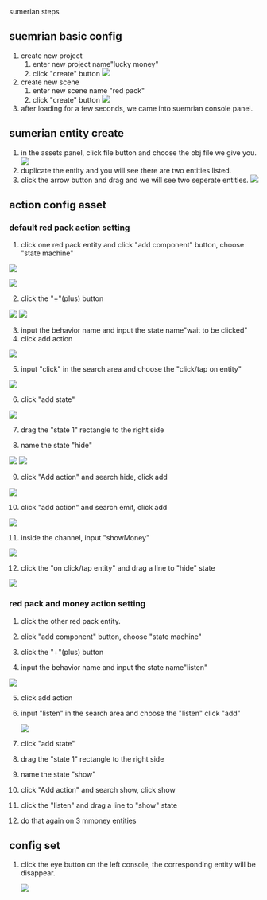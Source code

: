 sumerian steps
## suemrian basic config
1. create new project
    1. enter new project name"lucky money"
    2. click "create" button
    ![](https://codevpc.s3.amazonaws.com/WechatIMG3.png)
2. create new scene
    1. enter new scene name "red pack"
    2. click "create" button
    ![](https://codevpc.s3.amazonaws.com/WechatIMG4.png)
3. after loading for a few seconds, we came into suemrian console panel.

## sumerian entity create
1. in the assets panel, click file button and choose the obj file we give you.
![](https://codevpc.s3.amazonaws.com/WechatIMG5.png)
2. duplicate the entity and you will see there are two entities listed.
3. click the arrow button and drag and we will see two seperate entities.
![](https://codevpc.s3.amazonaws.com/WechatIMG6.png)
## action config asset
### default red pack action setting
1. click one red pack entity and click "add component" button, choose "state machine"


![](https://codevpc.s3.amazonaws.com/WechatIMG7.png)

![](https://codevpc.s3.amazonaws.com/WechatIMG8.png)


2. click the "+"(plus) button 


![](https://codevpc.s3.amazonaws.com/WechatIMG11.png)
![](https://codevpc.s3.amazonaws.com/WechatIMG12.png)


3. input the behavior name and input the state name"wait to be clicked"
4. click add action


![](https://codevpc.s3.amazonaws.com/WechatIMG13.png)


5. input "click" in the search area and choose the "click/tap on entity"


![](https://codevpc.s3.amazonaws.com/WechatIMG14.png)


6. click "add state"  


![](https://codevpc.s3.amazonaws.com/WechatIMG15.png)


7. drag the "state 1" rectangle to the right side


8. name the state "hide"


![](https://codevpc.s3.amazonaws.com/WechatIMG15.png)
![](https://codevpc.s3.amazonaws.com/WechatIMG20.png)


9. click "Add action" and search hide, click add


![](https://codevpc.s3.amazonaws.com/WechatIMG23.png)



10. click "add action" and search emit, click add

![](https://codevpc.s3.amazonaws.com/WechatIMG21.png)



11. inside the channel, input "showMoney"

![](https://codevpc.s3.amazonaws.com/WechatIMG18.png)


12. click the "on click/tap entity" and drag a line to "hide" state

![](https://codevpc.s3.amazonaws.com/WechatIMG19.png)


### red pack and money action setting
1. click the other red pack entity.

2. click "add component" button, choose "state machine"


3. click the "+"(plus) button 

4. input the behavior name and input the state name"listen"

![](https://codevpc.s3.amazonaws.com/WechatIMG24.png)


5. click add action


6. input "listen" in the search area and choose the "listen" click "add"

    ![](https://codevpc.s3.amazonaws.com/WechatIMG25.png)


7. click "add state"

8. drag the "state 1" rectangle to the right side

9. name the state "show"


10. click "Add action" and search show, click show


11. click the "listen" and drag a line to "show" state


12. do that again on 3 mmoney entities

## config set
1. click the eye button on the left console, the corresponding entity will be disappear.

    ![](https://codevpc.s3.amazonaws.com/WechatIMG27.png)
